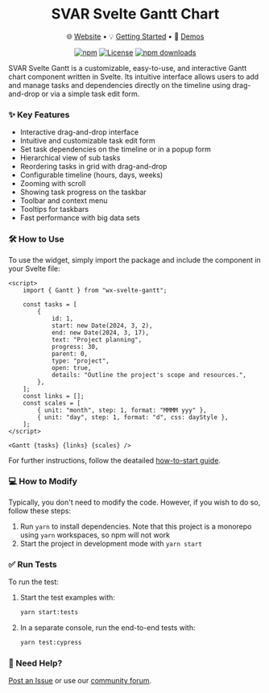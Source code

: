 <div align="center">
	
# SVAR Svelte Gantt Chart

</div>

<div align="center">

:globe_with_meridians: [Website](https://svar.dev/svelte/gantt/) • :bulb: [Getting Started](https://docs.svar.dev/svelte/gantt/getting_started/) • :eyes: [Demos](https://docs.svar.dev/svelte/gantt/samples/#/base/willow)

</div>

<div align="center">

[![npm](https://img.shields.io/npm/v/wx-svelte-gantt.svg)](https://www.npmjs.com/package/wx-svelte-gantt)
[![License](https://img.shields.io/github/license/svar-widgets/gantt)](https://github.com/svar-widgets/gantt/blob/main/license.txt)
[![npm downloads](https://img.shields.io/npm/dm/wx-svelte-gantt.svg)](https://www.npmjs.com/package/wx-svelte-gantt)

</div>

SVAR Svelte Gantt is a customizable, easy-to-use, and interactive Gantt chart component written in Svelte. Its intuitive interface allows users to add and manage tasks and dependencies directly on the timeline using drag-and-drop or via a simple task edit form. 

### ✨ Key Features

- Interactive drag-and-drop interface
- Intuitive and customizable task edit form
- Set task dependencies on the timeline or in a popup form
- Hierarchical view of sub tasks
- Reordering tasks in grid with drag-and-drop
- Configurable timeline (hours, days, weeks)
- Zooming with scroll
- Showing task progress on the taskbar
- Toolbar and context menu
- Tooltips for taskbars
- Fast performance with big data sets

### 🛠️ How to Use

To use the widget, simply import the package and include the component in your Svelte file:

```svelte
<script>
	import { Gantt } from "wx-svelte-gantt";

	const tasks = [
		{
			id: 1,
			start: new Date(2024, 3, 2),
			end: new Date(2024, 3, 17),
			text: "Project planning",
			progress: 30,
			parent: 0,
			type: "project",
			open: true,
			details: "Outline the project's scope and resources.",
		},
	];
	const links = [];
	const scales = [
		{ unit: "month", step: 1, format: "MMMM yyy" },
		{ unit: "day", step: 1, format: "d", css: dayStyle },
	];
</script>

<Gantt {tasks} {links} {scales} />
```
For further instructions, follow the deatailed [how-to-start guide](https://docs.svar.dev/svelte/gantt/getting_started/).

###  💻 How to Modify

Typically, you don't need to modify the code. However, if you wish to do so, follow these steps:

1. Run `yarn` to install dependencies. Note that this project is a monorepo using `yarn` workspaces, so npm will not work
2. Start the project in development mode with `yarn start`

### ✅ Run Tests

To run the test:

1. Start the test examples with:
    ```sh
    yarn start:tests
    ```
2. In a separate console, run the end-to-end tests with:
    ```sh
    yarn test:cypress
    ```

### :speech_balloon: Need Help?

[Post an Issue](https://github.com/svar-widgets/gantt/issues/) or use our [community forum](https://forum.svar.dev). 

